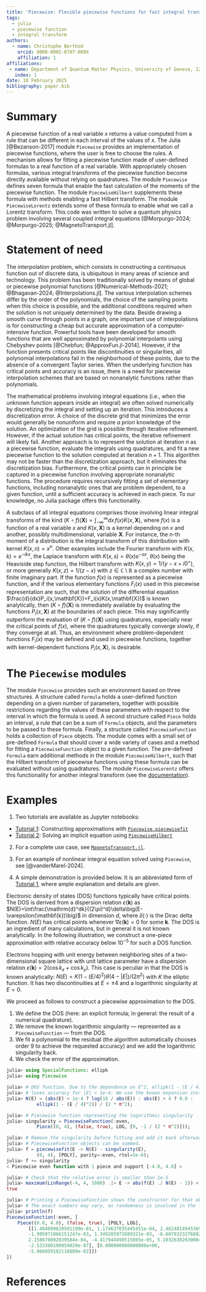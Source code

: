 ```yaml
---
title: 'Piecewise: Flexible piecewise functions for fast integral transforms in Julia'
tags:
  - julia
  - piecewise function
  - integral transform
authors:
  - name: Christophe Berthod
    orcid: 0000-0002-0787-008X
    affiliation: 1
affiliations:
 - name: Department of Quantum Matter Physics, University of Geneva, 1211 Geneva, Switzerland
   index: 1    
date: 18 February 2025
bibliography: paper.bib
---
```


# Summary

A piecewise function of a real variable $x$ returns a value computed from a rule that can be different in each interval of the values of $x$. The Julia [@Bezanson-2017] module `Piecewise` provides an implementation of piecewise functions, where the user is free to choose the rules. A mechanism allows for fitting a piecewise function made of user-defined formulas to a real function of a real variable. With appropriately chosen formulas, various integral transforms of the piecewise function become directly available without relying on quadratures. The module `Piecewise` defines seven formula that enable the fast calculation of the moments of the piecewise function. The module `PiecewiseHilbert` supplements these formula with methods enabling a fast Hilbert transform. The module `PiecewiseLorentz` extends some of these formula to enable what we call a Lorentz transform. This code was written to solve a quantum physics problem involving several coupled integral equations [@Morpurgo-2024; @Morpurgo-2025; @MagnetoTransport.jl].

# Statement of need

The interpolation problem, which consists in constructing a continuous function out of discrete data, is ubiquitous in many areas of science and technology. This problem has been traditionally solved by means of global or piecewise polynomial functions [@Numerical-Methods-2021; @Bhagavan-2024; @Interpolations.jl]. The various interpolation schemes differ by the order of the polynomials, the choice of the sampling points when this choice is possible, and the additional conditions required when the solution is not uniquely determined by the data. Beside drawing a smooth curve through points in a graph, one important use of interpolations is for constructing a cheap but accurate approximation of a computer-intensive function. Powerful tools have been developed for smooth functions that are well approximated by polynomial interpolants using Chebyshev points [@Chebfun; @ApproxFun.jl-2014]. However, if the function presents critical points like discontinuities or singularities, all polynomial interpolations fail in the neighborhood of these points, due to the absence of a convergent Taylor series. When the underlying function has critical points and accuracy is an issue, there is a need for piecewise interpolation schemes that are based on nonanalytic functions rather than polynomials.

The mathematical problems involving integral equations (i.e., when the unknown function appears inside an integral) are often solved numerically by discretizing the integral and setting up an iteration. This introduces a discretization error. A choice of the discrete grid that minimizes the error would generally be nonuniform and require *a priori* knowledge of the solution. An optimization of the grid is possible through iterative refinement. However, if the actual solution has critical points, the iterative refinement will likely fail. Another approach is to represent the solution at iteration $n$ as a piecewise function, evaluate the integrals using quadratures, and fit a new piecewise function to the solution computed at iteration $n+1$. This algorithm may not be faster than the discretization approach, but it eliminates the discretization bias. Furthermore, the critical points can in principle be captured in a piecewise function involving appropriate nonanalytic functions. The procedure requires recursively fitting a set of elementary functions, including nonanalytic ones that are problem dependent, to a given function, until a sufficient accuracy is achieved in each piece. To our knowledge, no Julia package offers this functionality.

A subclass of all integral equations comprises those involving linear integral transforms of the kind $(K\circ f)(\mathbf{X})=\int_{-\infty}^{\infty}dx\,f(x)K(x,\mathbf{X})$, where $f(x)$ is a function of a real variable $x$ and $K(x,\mathbf{X})$ is a kernel depending on $x$ and another, possibly multidimensional, variable $\mathbf{X}$. For instance, the $n$-th moment of a distribution is the integral transform of this distribution with kernel $K(x,n)=x^n$. Other examples include the Fourier transform with $K(x,k)=e^{-ikx}$, the Laplace transform with $K(x,s)=\theta(x)e^{-sx}$, $\theta(x)$ being the Heaviside step function, the Hilbert transform with $K(x,y)=1/(y-x+i0^+)$, or more generally $K(x,z)=1/(z-x)$ with $z\in\mathbb{C}\setminus\mathbb{R}$ a complex number with finite imaginary part. If the function $f(x)$ is represented as a piecewise function, and if the various elementary functions $F_i(x)$ used in this piecewise representation are such, that the solution of the differential equation $\frac{d}{dx}P_i(x,\mathbf{X})=F_i(x)K(x,\mathbf{X})$ is known analytically, then $(K\circ f)(\mathbf{X})$ is immediately available by evaluating the functions $P_i(x,\mathbf{X})$ at the boundaries of each piece. This may significantly outperform the evaluation of $(K\circ f)(\mathbf{X})$ using quadratures, especially near the critical points of $f(x)$, where the quadratures typically converge slowly, if they converge at all. Thus, an environment where problem-dependent functions $F_i(x)$ may be defined and used in piecewise functions, together with kernel-dependent functions $P_i(x,\mathbf{X})$, is desirable.

# The `Piecewise` modules

The module `Piecewise` provides such an environment based on three structures. A structure called `Formula` holds a user-defined function depending on a given number of parameters, together with possible restrictions regarding the values of these parameters with respect to the interval in which the formula is used. A second structure called `Piece` holds an interval, a rule that can be a sum of `Formula` objects, and the parameters to be passed to these formula. Finally, a structure called `PiecewiseFunction` holds a collection of `Piece` objects. The module comes with a small set of pre-defined `Formula` that should cover a wide variety of cases and a method for fitting a `PiecewiseFunction` object to a given function. The pre-defined `Formula` earn additional methods in the module `PiecewiseHilbert`, such that the Hilbert transform of piecewise functions using these formula can be evaluated without using quadratures. The module `PiecewiseLorentz` offers this functionality for another integral transform (see the [documentation](https://christopheberthod.github.io/Piecewise.jl/dev/lorentz.html)).

# Examples

1. Two tutorials are available as Jupyter notebooks:

  - [Tutorial 1](https://github.com/ChristopheBerthod/Piecewise.jl/blob/main/notebooks/Tutorial-1.ipynb): Constructing approximations with [`Piecewise.piecewisefit`](https://christopheberthod.github.io/Piecewise.jl/dev/index.html#Piecewise.piecewisefit)
  - [Tutorial 2](https://github.com/ChristopheBerthod/Piecewise.jl/blob/main/notebooks/Tutorial-2.ipynb): Solving an implicit equation using [`PiecewiseHilbert`](https://christopheberthod.github.io/Piecewise.jl/dev/hilbert.html)

2. For a complete use case, see [`MagnetoTransport.jl`](https://github.com/ChristopheBerthod/MagnetoTransport.jl).

3. For an example of nonlinear integral equation solved using `Piecewise`, see [@vanderMarel-2024].

4. A simple demonstration is provided below. It is an abbreviated form of [Tutorial 1](https://github.com/ChristopheBerthod/Piecewise.jl/blob/main/notebooks/Tutorial-1.ipynb), where ample explanation and details are given.

Electronic density of states (DOS) functions typically have critical points. The DOS is derived from a dispersion relation $\varepsilon(\mathbf{k})$ as $N(E)=\int\frac{\mathrm{d}^dk}{(2\pi)^d}\delta\big(E-\varepsilon(\mathbf{k})\big)$ in dimension $d$, where $\delta(\cdot)$ is the Dirac delta function. $N(E)$ has critical points whenever $\nabla\varepsilon(\mathbf{k})=0$ for some $\mathbf{k}$. The DOS is an ingredient of many calculations, but in general it is not known analytically. In the following illustration, we construct a one-piece approximation with relative accuracy below $10^{-5}$ for such a DOS function.

Electrons hopping with unit energy between neighboring sites of a two-dimensional square lattice with unit lattice parameter have a dispersion relation $\varepsilon(\mathbf{k})=2(\cos k_x+\cos k_y)$. This case is peculiar in that the DOS is known analytically: $N(E)=K\big(1-(E/4)^2\big)\theta(4-|E|)/(2\pi^2)$ with $K$ the elliptic function. It has two discontinuities at $E=\pm4$ and a logarithmic singularity at $E=0$.

We proceed as follows to construct a piecewise approximation to the DOS.

1. We define the DOS (here: an explicit formula; in general: the result of a numerical quadrature).
2. We remove the known logarithmic singularity — represented as a `PiecewiseFunction` — from the DOS.
3. We fit a polynomial to the residual (the algorithm automatically chooses order 9 to achieve the requested accuracy) and we add the logarithmic singularity back.
4. We check the error of the approximation.

```julia
julia> using SpecialFunctions: ellipk
julia> using Piecewise

julia> # DOS function. Due to the dependence on E^2, ellipk(1 - (E / 4)^2)
julia> # loses accuracy for |E| < 1e-4. We use the known expansion instead.
julia> N(E) = (abs(E) < 1e-4 ? log(16 / abs(E)) : abs(E) > 4 ? 0.0 :
           ellipk(1 - (E / 4)^2)) / (2 * π^2);

julia> # Piecewise function representing the logarithmic singularity
julia> singularity = PiecewiseFunction(:even,
           Piece((0, 4), (false, true), LOG, [0, -1 / (2 * π^2)]));

julia> # Remove the singularity before fitting and add it back afterwards
julia> # PiecewiseFunction objects can be summed.
julia> f = piecewisefit(E -> N(E) - singularity(E),
           (0, 4), [POLY], parity=:even, rtol=5e-6);
julia> f += singularity
< Piecewise even function with 1 piece and support [-4.0, 4.0] >

julia> # Check that the relative error is smaller than 1e-5
julia> maximum(LinRange(-4, 4, 1000) .|> E -> abs(f(E) ./ N(E) - 1)) < 1e-5
true

julia> # Printing a PiecewiseFunction shows the constructor for that object.
julia> # The exact numbers may vary, as randomness is involved in the fitting.
julia> println(f)
PiecewiseFunction(:even, [
    Piece((0.0, 4.0), (false, true), [POLY, LOG],
        [[1.404609620501190e-01, 1.174637035445451e-04, 2.462481494536943e-03,
        -1.995071066151247e-03, 1.349285972889321e-03, -6.607932327688245e-04,
        2.158678002039584e-04, -4.417944490515085e-05, 5.103263826300048e-06,
        -2.533300199959029e-07], [0.000000000000000e+00,
        -5.066059182116889e-02]])
])
```

# References
